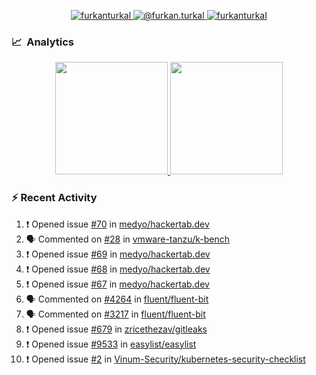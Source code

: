 <p align="center">
  <a href="https://linkedin.com/in/furkanturkal" target="blank">
    <img src="https://img.shields.io/badge/linkedin-%230077B5.svg?&style=for-the-badge&logo=linkedin&logoColor=white" alt="furkanturkal" />
  </a>
  <a href="https://medium.com/@furkan.turkal" target="blank">
    <img src="https://img.shields.io/badge/medium-%2312100E.svg?&style=for-the-badge&logo=medium&logoColor=white" alt="@furkan.turkal" />
  </a>
  <a href="https://twitter.com/furkanturkaI" target="blank">
    <img src="https://img.shields.io/badge/Twitter-1DA1F2?style=for-the-badge&logo=twitter&logoColor=white" alt="furkanturkaI" />
  </a>
</p>

### 📈 &nbsp;Analytics

<p align="center">
  <a href="https://github.com/bufgix">
    <img height="180em" src="https://github-readme-stats-eight-theta.vercel.app/api?username=Dentrax&show_icons=true&theme=algolia&include_all_commits=true&count_private=true&line_height=26"/>
    <img height="180em" src="https://github-readme-stats-eight-theta.vercel.app/api/top-langs/?username=Dentrax&layout=compact&langs_count=8&theme=algolia&line_height=26"/>
  </a>
</p>

### :zap: Recent Activity

<!--START_SECTION:activity-->
1. ❗️ Opened issue [#70](https://github.com/medyo/hackertab.dev/issues/70) in [medyo/hackertab.dev](https://github.com/medyo/hackertab.dev)
2. 🗣 Commented on [#28](https://github.com/vmware-tanzu/k-bench/issues/28) in [vmware-tanzu/k-bench](https://github.com/vmware-tanzu/k-bench)
3. ❗️ Opened issue [#69](https://github.com/medyo/hackertab.dev/issues/69) in [medyo/hackertab.dev](https://github.com/medyo/hackertab.dev)
4. ❗️ Opened issue [#68](https://github.com/medyo/hackertab.dev/issues/68) in [medyo/hackertab.dev](https://github.com/medyo/hackertab.dev)
5. ❗️ Opened issue [#67](https://github.com/medyo/hackertab.dev/issues/67) in [medyo/hackertab.dev](https://github.com/medyo/hackertab.dev)
6. 🗣 Commented on [#4264](https://github.com/fluent/fluent-bit/issues/4264) in [fluent/fluent-bit](https://github.com/fluent/fluent-bit)
7. 🗣 Commented on [#3217](https://github.com/fluent/fluent-bit/issues/3217) in [fluent/fluent-bit](https://github.com/fluent/fluent-bit)
8. ❗️ Opened issue [#679](https://github.com/zricethezav/gitleaks/issues/679) in [zricethezav/gitleaks](https://github.com/zricethezav/gitleaks)
9. ❗️ Opened issue [#9533](https://github.com/easylist/easylist/issues/9533) in [easylist/easylist](https://github.com/easylist/easylist)
10. ❗️ Opened issue [#2](https://github.com/Vinum-Security/kubernetes-security-checklist/issues/2) in [Vinum-Security/kubernetes-security-checklist](https://github.com/Vinum-Security/kubernetes-security-checklist)
<!--END_SECTION:activity-->
